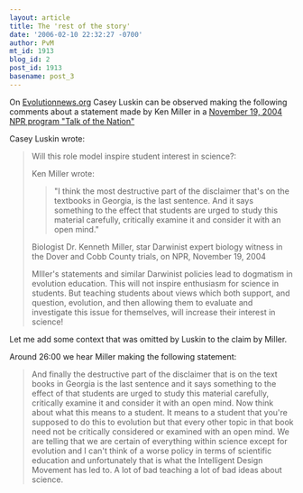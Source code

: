 ```yaml
---
layout: article
title: The 'rest of the story'
date: '2006-02-10 22:32:27 -0700'
author: PvM
mt_id: 1913
blog_id: 2
post_id: 1913
basename: post_3
---
```

On [Evolutionnews.org](http://www.evolutionnews.org/2006/02/time_magazine_if_its_broken_do.html#more) Casey Luskin can be observed making the following comments about a statement made by Ken Miller in a [November 19, 2004 NPR program "Talk of the Nation"](http://www.npr.org/templates/story/story.php?storyId=4178920) 

Casey Luskin wrote:

> Will this role model inspire student interest in science?:
> 
> 
> Ken Miller wrote:
> 
> > "I think the most destructive part of the disclaimer that's on the textbooks in Georgia, is the last sentence. And it says something to the effect that students are urged to study this material carefully, critically examine it and consider it with an open mind."
> 
> 
> Biologist Dr. Kenneth Miller, star Darwinist expert biology witness in the Dover and Cobb County trials, on NPR, November 19, 2004
> 
> MIller's statements and similar Darwinist policies lead to dogmatism in evolution education. This will not inspire enthusiasm for science in students. But teaching students about views which both support, and question, evolution, and then allowing them to evaluate and investigate this issue for themselves, will increase their interest in science! 

Let me add some context that was omitted by Luskin to the claim by Miller.

Around 26:00 we hear Miller making the following statement:

> And finally the destructive part of the disclaimer that is on the text books in Georgia is the last sentence and it says something to the effect of that students are urged to study this material carefully, critically examine it and consider it with an open mind. Now think about what this means to a student. It means to a student that you're supposed to do this to evolution but that every other topic in that book need not be critically considered or examined with an open mind. We are telling that we are certain of everything within science except for evolution and I can't think of a worse policy in terms of scientific education and unfortunately that is what the Intelligent Design Movement has led to. A lot of bad teaching a lot of bad ideas about science.
